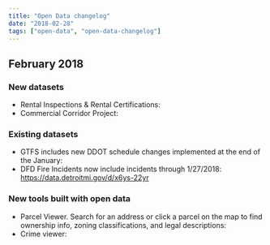 ```yaml
---
title: "Open Data changelog"
date: "2018-02-28"
tags: ["open-data", "open-data-changelog"]
---
```


## February 2018

### New datasets

- Rental Inspections & Rental Certifications: 
- Commercial Corridor Project:

### Existing datasets

- GTFS includes new DDOT schedule changes implemented at the end of the January: 
- DFD Fire Incidents now include incidents through 1/27/2018: https://data.detroitmi.gov/d/x6ys-22yr

### New tools built with open data

- Parcel Viewer. Search for an address or click a parcel on the map to find ownership info, zoning classifications, and legal descriptions: 
- Crime viewer: 
